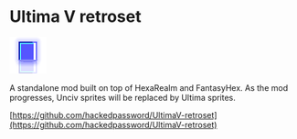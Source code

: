 # Ultima V retroset

![](https://github.com/hackedpassword/Unciv-Assets/blob/main/Mods/Ultima%20V%20retroset/Images/TileSets/HexaRealm/Tiles/Customs%20house.png?raw=true)

A standalone mod built on top of HexaRealm and FantasyHex. As the mod progresses, Unciv sprites will be replaced by Ultima sprites.

[https://github.com/hackedpassword/UltimaV-retroset](https://github.com/hackedpassword/UltimaV-retroset)
